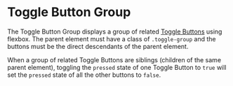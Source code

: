 # Toggle Button Group

The Toggle Button Group displays a group of related [Toggle Buttons](/components/detail/button--toggle-button/) using flexbox. The parent element must have a class of `.toggle-group` and the buttons must be the direct descendants of the parent element.

When a group of related Toggle Buttons are siblings (children of the same parent element), toggling the `pressed` state of one Toggle Button to `true` will set the `pressed` state of all the other buttons to `false`.
